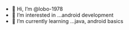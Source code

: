 - 👋 Hi, I’m @lobo-1978
- 👀 I’m interested in ...android development 
- 🌱 I’m currently learning ...java, android basics


<!---
lobo-1978/lobo-1978 is a ✨ special ✨ repository because its `README.md` (this file) appears on your GitHub profile.
You can click the Preview link to take a look at your changes.
--->
